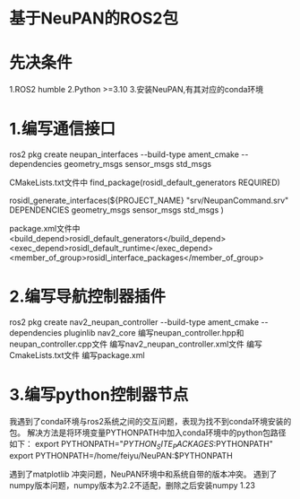 # 基于NeuPAN的ROS2包

# 先决条件
1.ROS2 humble
2.Python >=3.10
3.安装NeuPAN,有其对应的conda环境

# 1.编写通信接口
ros2 pkg create neupan_interfaces --build-type ament_cmake --dependencies geometry_msgs sensor_msgs std_msgs

CMakeLists.txt文件中
find_package(rosidl_default_generators REQUIRED)

rosidl_generate_interfaces(${PROJECT_NAME}
  "srv/NeupanCommand.srv"
  DEPENDENCIES geometry_msgs sensor_msgs std_msgs
)

package.xml文件中
<build_depend>rosidl_default_generators</build_depend>
<exec_depend>rosidl_default_runtime</exec_depend>
<member_of_group>rosidl_interface_packages</member_of_group>

# 2.编写导航控制器插件
ros2 pkg create nav2_neupan_controller --build-type ament_cmake --dependencies pluginlib nav2_core
编写neupan_controller.hpp和neupan_controller.cpp文件
编写nav2_neupan_controller.xml文件
编写CmakeLists.txt文件
编写package.xml

# 3.编写python控制器节点

我遇到了conda环境与ros2系统之间的交互问题，表现为找不到conda环境安装的包。
解决方法是将环境变量PYTHONPATH中加入conda环境中的python包路径
如下：
        export PYTHONPATH="$PYTHON_SITE_PACKAGES:$PYTHONPATH"
        export PYTHONPATH=/home/feiyu/NeuPAN:$PYTHONPATH

遇到了matplotlib 冲突问题，NeuPAN环境中和系统自带的版本冲突。
遇到了numpy版本问题，numpy版本为2.2不适配，删除之后安装numpy 1.23